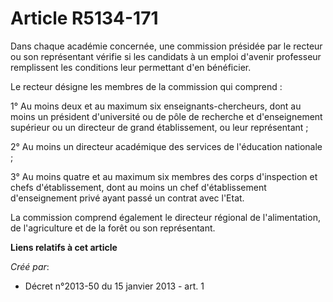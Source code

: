 # Article R5134-171

Dans chaque académie concernée, une commission présidée par le recteur ou son représentant vérifie si les candidats à un
emploi d'avenir professeur remplissent les conditions leur permettant d'en bénéficier.

Le recteur désigne les membres de la commission qui comprend :

1° Au moins deux et au maximum six enseignants-chercheurs, dont au moins un président d'université ou de pôle de recherche et
d'enseignement supérieur ou un directeur de grand établissement, ou leur représentant ;

2° Au moins un directeur académique des services de l'éducation nationale ;

3° Au moins quatre et au maximum six membres des corps d'inspection et chefs d'établissement, dont au moins un chef
d'établissement d'enseignement privé ayant passé un contrat avec l'Etat.

La commission comprend également le directeur régional de l'alimentation, de l'agriculture et de la forêt ou son
représentant.

**Liens relatifs à cet article**

_Créé par_:

  - Décret n°2013-50 du 15 janvier 2013 - art. 1
